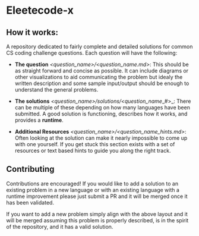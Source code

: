 # Eleetecode-x

## How it works:

A repository dedicated to fairly complete and detailed solutions for common CS coding challenge questions. Each question will have the following:
- **The question** _<question_name>/<question_name.md>_: This should be as straight forward and concise as possible. It can include diagrams or other visualizations to aid communicating the problem but idealy the written description and some sample input/output should be enough to understand the general problems.

- **The solutions** _<question_name>/solutions/<question_name__#>_: There can be multiple of these depending on how many languages have been submitted. A good solution is functioning, describes how it works, and provides a **runtime**.

- **Additional Resources** _<question_name>/<question_name_hints.md>_: Often looking at the solution can make it nearly impossible to come up with one yourself. If you get stuck this section exists with a set of resources or text based hints to guide you along the right track.


## Contributing 
Contributions are encouraged! If you would like to add a solution to an existing problem in a new language or with an existing language with a runtime improvement please just submit a PR and it will be merged once it has been validated.

If you want to add a new problem simply align with the above layout and it will be merged assuming this problem is properly described, is in the spirit of the repository, and it has a valid solution. 